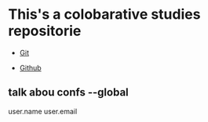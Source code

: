 # This's a colobarative studies repositorie

- [Git](./Git/git.md)

- [Github](./Git/git_github.md)

## talk abou confs --global
user.name
user.email
